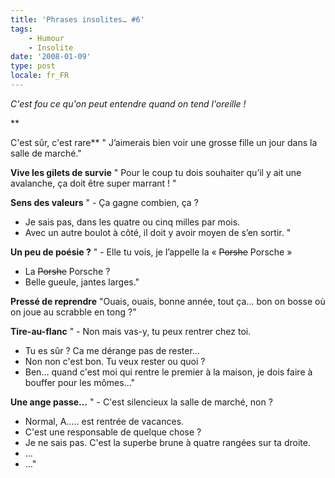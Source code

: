 ```yaml
---
title: 'Phrases insolites… #6'
tags:
    - Humour
    - Insolite
date: '2008-01-09'
type: post
locale: fr_FR
---
```


_C'est fou ce qu'on peut entendre quand on tend l'oreille&nbsp;!_

\*\*<!-- more -->

C'est sûr, c'est rare\*\*
" J’aimerais bien voir une grosse fille un jour dans la salle de marché."

**Vive les gilets de survie**
" Pour le coup tu dois souhaiter qu’il y ait une avalanche, ça doit être super marrant&nbsp;! "

**Sens des valeurs**
" - Ça gagne combien, ça&nbsp;?

* Je sais pas, dans les quatre ou cinq milles par mois.
* Avec un autre boulot à côté, il doit y avoir moyen de s’en sortir. "

**Un peu de poésie&nbsp;?**
" - Elle tu vois, je l’appelle la «&nbsp;<span style="text-decoration: line-through">Porshe</span> Porsche&nbsp;»

* La <span style="text-decoration: line-through">Porshe</span> Porsche&nbsp;?
* Belle gueule, jantes larges."

**Pressé de reprendre**
"Ouais, ouais, bonne année, tout ça… bon on bosse où on joue au scrabble en tong&nbsp;?"

**Tire-au-flanc**
" - Non mais vas-y, tu peux rentrer chez toi.

* Tu es sûr&nbsp;? Ca me dérange pas de rester…
* Non non c'est bon. Tu veux rester ou quoi&nbsp;?
* Ben… quand c'est moi qui rentre le premier à la maison, je dois faire à bouffer pour les mômes…"

**Une ange passe…**
" - C'est silencieux la salle de marché, non&nbsp;?

* Normal, A….. est rentrée de vacances.
* C'est une responsable de quelque chose&nbsp;?
* Je ne sais pas. C'est la superbe brune à quatre rangées sur ta droite.
* …
* …"
